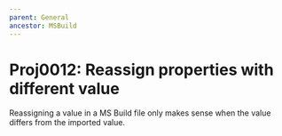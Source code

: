 ```yaml
---
parent: General
ancestor: MSBuild
---
```


# Proj0012: Reassign properties with different value
Reassigning a value in a MS Build file only makes sense when the value differs
from the imported value.
